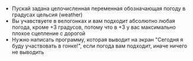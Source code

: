 - Пускай задана целочисленная переменная обозначающая погоду в градусах цельсия (weather)
- Вы учавствуете в велогонках и вам подходит абсолютно любая погода, кроме +3 градусов, потому что в +3 у вас максимально плохое сцепление с дорогой
- Нужно написать программу, которая выводит на экран "Сегодня я буду участвовать в гонке!", если погода вам подходит, иначе ничего не выводить

